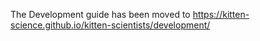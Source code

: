 The Development guide has been moved to https://kitten-science.github.io/kitten-scientists/development/
